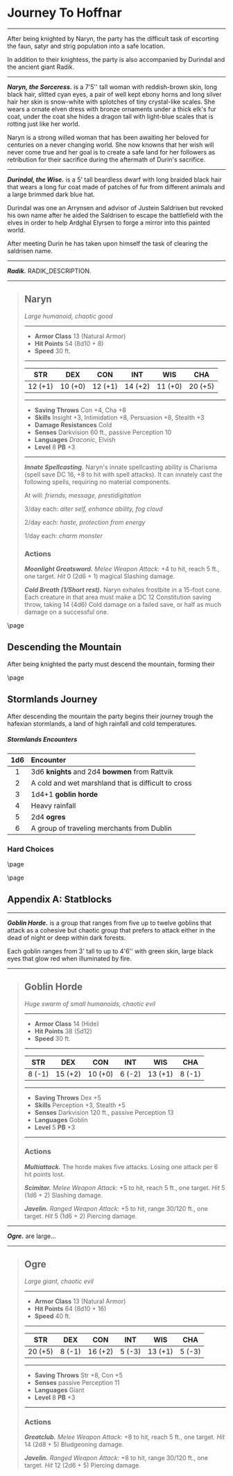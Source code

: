 # Journey To Hoffnar
___
After being knighted by Naryn, the party has the difficult task of escorting the faun, satyr and strig population into a safe location.

In addition to their knightess, the party is also accompanied by Durindal and the ancient giant Radik.

___
***Naryn, the Sorceress.***
is a 7'5'' tall woman with reddish-brown skin, long black hair, slitted cyan eyes,  a pair of well kept ebony horns and long silver hair her skin is snow-white with splotches of tiny crystal-like scales. She wears a ornate elven dress with bronze ornaments under a thick elk's fur coat, under the coat she hides a dragon tail with light-blue scales that is rotting just like her world.

Naryn is a strong willed woman that has been awaiting her beloved for centuries on a never changing world. She now knowns that her wish will never come true and her goal is to create a safe land for her followers as retribution for their sacrifice during the aftermath of Durin's sacrifice.

___
***Durindal, the Wise.*** is a 5' tall beardless dwarf with long braided black hair that wears a long fur coat made of patches of fur from different animals and a large brimmed dark blue hat.

Durindal was one an Arrynsen and advisor of Justein Saldrisen but revoked his own name after he aided the Saldrisen to escape the battlefield with the elves in order to help Ardghal Elyrsen to forge a mirror into this painted world.

After meeting Durin he has taken upon himself the task of clearing the saldrisen name.

___
***Radik.*** RADIK_DESCRIPTION.

___
> ## Naryn
>*Large humanoid, chaotic good*
> ___
> - **Armor Class** 13 (Natural Armor)
> - **Hit Points** 54 (8d10 + 8)
> - **Speed** 30 ft.
>___
>|   STR   |   DEX   |   CON   |   INT   |   WIS   |   CHA   |
>|:-------:|:-------:|:-------:|:-------:|:-------:|:-------:|
>| 12 (+1) | 10 (+0) | 12 (+1) | 14 (+2) | 11 (+0) | 20 (+5) |
>___
> - **Saving Throws** Con +4, Cha +8
> - **Skills** Insight +3, Intimidation +8, Persuasion +8, Stealth +3
> - **Damage Resistances** Cold
> - **Senses** Darkvision 60 ft., passive Perception 10
> - **Languages** *Draconic*, Elvish
> - **Level** 8 **PB** +3
> ___
> ***Innate Spellcasting.*** Naryn's innate spellcasting ability is Charisma (spell save DC 16, +8 to hit with spell attacks). It can innately cast the following spells, requiring no material components.
>
> At will: *friends, message, prestidigitation*
>
> 3/day each: *alter self, enhance ability, fog cloud*
>
> 2/day each: *haste, protection from energy*
>
> 1/day each: *charm monster*
>
>
> ### Actions
> ***Moonlight Greatsword.*** *Melee Weapon Attack:* +4 to hit, reach 5 ft., one target. *Hit* 0 (2d6 + 1) magical Slashing damage. 
>
> ***Cold Breath (1/Short rest).*** Naryn exhales frostbite in a 15-foot cone. Each creature in that area must make a DC 12 Constitution saving throw, taking 14 (4d6) Cold damage on a failed save, or half as much damage on a successful one.
>
>


\page

## Descending the Mountain
After being knighted the party must descend the mountain, forming their 

\page

## Stormlands Journey
After descending the mountain the party begins their journey trough the hafexian stormlands, a land of high rainfall and cold temperatures.

##### Stormlands Encounters
| 1d6 | Encounter                                           |
|:---:|:----------------------------------------------------|
|  1  | 3d6 **knights** and 2d4 **bowmen** from Rattvik     |
|  2  | A cold and wet marshland that is difficult to cross |
|  3  | 1d4+1 **goblin horde**                              |
|  4  | Heavy rainfall                                      |
|  5  | 2d4 **ogres**                                       |
|  6  | A group of traveling merchants from Dublin          |



### Hard Choices


\page

\page

## Appendix A: Statblocks

___
***Goblin Horde.*** is a group that ranges from five up to twelve goblins that attack as a cohesive but chaotic group that prefers to attack either in the dead of night or deep within dark forests.

Each goblin ranges from 3' tall to up to 4'6'' with green skin, large black eyes that glow red when illuminated by fire. 
___
> ## Goblin Horde
>*Huge swarm of small humanoids, chaotic evil*
> ___
> - **Armor Class** 14 (Hide)
> - **Hit Points** 38 (5d12)
> - **Speed** 30 ft.
>___
>|   STR   |   DEX   |   CON   |   INT   |   WIS   |   CHA   |
>|:-------:|:-------:|:-------:|:-------:|:-------:|:-------:|
>|  8 (-1) | 15 (+2) | 10 (+0) |  6 (-2) | 13 (+1) |  8 (-1) |
>___
> - **Saving Throws** Dex +5
> - **Skills** Perception +3, Stealth +5
> - **Senses** Darkvision 120 ft., passive Perception 13
> - **Languages** Goblin
> - **Level** 5 **PB** +3
> ___
> 
>
> ### Actions
> ***Multiattack.*** The horde makes five attacks. Losing one attack per 6 hit points lost.
>
> ***Scimitar.*** *Melee Weapon Attack:* +5 to hit, reach 5 ft., one target. *Hit* 5 (1d6 + 2) Slashing damage. 
>
> ***Javelin.*** *Ranged Weapon Attack:* +5 to hit, range 30/120 ft., one target. *Hit* 5 (1d6 + 2) Piercing damage. 

___
***Ogre.*** are large...

___
> ## Ogre
>*Large giant, chaotic evil*
> ___
> - **Armor Class** 13 (Natural Armor)
> - **Hit Points** 64 (8d10 + 16)
> - **Speed** 40 ft.
>___
>|   STR   |   DEX   |   CON   |   INT   |   WIS   |   CHA   |
>|:-------:|:-------:|:-------:|:-------:|:-------:|:-------:|
>| 20 (+5) |  8 (-1) | 16 (+2) |  5 (-3) | 13 (+1) |  5 (-3) |
>___
> - **Saving Throws** Str +8, Con +5
> - **Senses** passive Perception 11
> - **Languages** Giant
> - **Level** 8 **PB** +3
> ___
>
>
> ### Actions
> ***Greatclub.*** *Melee Weapon Attack:* +8 to hit, reach 5 ft., one target. *Hit* 14 (2d8 + 5) Bludgeoning damage. 
>
> ***Javelin.*** *Ranged Weapon Attack:* +8 to hit, range 30/120 ft., one target. *Hit* 12 (2d6 + 5) Piercing damage.
